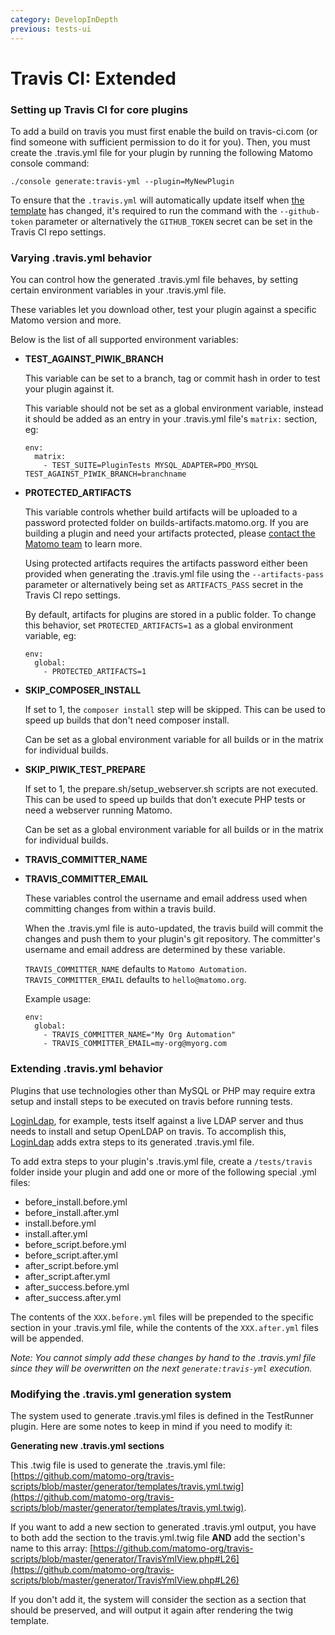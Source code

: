 ```yaml
---
category: DevelopInDepth
previous: tests-ui
---
```

# Travis CI: Extended

### Setting up Travis CI for core plugins

To add a build on travis you must first enable the build on travis-ci.com (or find someone with sufficient permission to do it for you). Then, you must create the .travis.yml file for your plugin by running the following Matomo console command:

    ./console generate:travis-yml --plugin=MyNewPlugin

To ensure that the `.travis.yml` will automatically update itself when [the template](https://github.com/matomo-org/travis-scripts/blob/master/generator/templates/travis.yml.twig) has changed, it's required to run the command with the `--github-token` parameter or alternatively the `GITHUB_TOKEN` secret can be set in the Travis CI repo settings. 

### Varying .travis.yml behavior

You can control how the generated .travis.yml file behaves, by setting certain environment variables in your .travis.yml file.

These variables let you download other, test your plugin against a specific Matomo version and more.

Below is the list of all supported environment variables:

  * **TEST\_AGAINST\_PIWIK\_BRANCH**

    This variable can be set to a branch, tag or commit hash in order to test your plugin against it.

    This variable should not be set as a global environment variable, instead it should be added as an entry in your .travis.yml file's `matrix:` section, eg:

    ```
    env:
      matrix:
        - TEST_SUITE=PluginTests MYSQL_ADAPTER=PDO_MYSQL TEST_AGAINST_PIWIK_BRANCH=branchname
    ```
    
  * **PROTECTED\_ARTIFACTS**

    This variable controls whether build artifacts will be uploaded to a password protected folder on builds-artifacts.matomo.org. If you are building a plugin and need your artifacts protected, please [contact the Matomo team](https://matomo.org/contact/) to learn more.

    Using protected artifacts requires the artifacts password either been provided when generating the .travis.yml file using the `--artifacts-pass` parameter or alternatively being set as `ARTIFACTS_PASS` secret in the Travis CI repo settings.

    By default, artifacts for plugins are stored in a public folder. To change this behavior, set `PROTECTED_ARTIFACTS=1` as a global environment variable, eg:

    ```
    env:
      global:
        - PROTECTED_ARTIFACTS=1
    ```
  * **SKIP\_COMPOSER\_INSTALL**

    If set to 1, the `composer install` step will be skipped. This can be used to speed up builds that don't need composer install.

    Can be set as a global environment variable for all builds or in the matrix for individual builds.

  * **SKIP\_PIWIK\_TEST\_PREPARE**

    If set to 1, the prepare.sh/setup_webserver.sh scripts are not executed. This can be used to speed up builds that don't execute PHP tests or need a webserver running Matomo.

    Can be set as a global environment variable for all builds or in the matrix for individual builds.

  * **TRAVIS\_COMMITTER\_NAME**
  * **TRAVIS\_COMMITTER\_EMAIL**

    These variables control the username and email address used when committing changes from within a travis build.

    When the .travis.yml file is auto-updated, the travis build will commit the changes and push them to your plugin's git repository. The committer's username and email address are determined by these variable.

    `TRAVIS_COMMITTER_NAME` defaults to `Matomo Automation`. `TRAVIS_COMMITTER_EMAIL` defaults to `hello@matomo.org`.

    Example usage:

    ```
    env:
      global:
        - TRAVIS_COMMITTER_NAME="My Org Automation"
        - TRAVIS_COMMITTER_EMAIL=my-org@myorg.com
    ```
    
    
    
### Extending .travis.yml behavior

Plugins that use technologies other than MySQL or PHP may require extra setup and install steps to be executed on travis before running tests.

[LoginLdap](https://github.com/matomo-org/plugin-LoginLdap), for example, tests itself against a live LDAP server and thus needs to install and setup OpenLDAP on travis. To accomplish this, [LoginLdap](https://github.com/matomo-org/plugin-LoginLdap) adds extra steps to its generated .travis.yml file.

To add extra steps to your plugin's .travis.yml file, create a `/tests/travis` folder inside your plugin and add one or more of the following special .yml files:

  * before_install.before.yml
  * before_install.after.yml
  * install.before.yml
  * install.after.yml
  * before_script.before.yml
  * before_script.after.yml
  * after_script.before.yml
  * after_script.after.yml
  * after_success.before.yml
  * after_success.after.yml

The contents of the `XXX.before.yml` files will be prepended to the specific section in your .travis.yml file, while the contents of the `XXX.after.yml` files will be appended.

*Note: You cannot simply add these changes by hand to the .travis.yml file since they will be overwritten on the next `generate:travis-yml` execution.*

### Modifying the .travis.yml generation system

The system used to generate .travis.yml files is defined in the TestRunner plugin. Here are some notes to keep in mind if you need to modify it:

**Generating new .travis.yml sections**

This .twig file is used to generate the .travis.yml file: [https://github.com/matomo-org/travis-scripts/blob/master/generator/templates/travis.yml.twig](https://github.com/matomo-org/travis-scripts/blob/master/generator/templates/travis.yml.twig).

If you want to add a new section to generated .travis.yml output, you have to both add the section to the travis.yml.twig file **AND** add the section's name to this array: [https://github.com/matomo-org/travis-scripts/blob/master/generator/TravisYmlView.php#L26](https://github.com/matomo-org/travis-scripts/blob/master/generator/TravisYmlView.php#L26)

If you don't add it, the system will consider the section as a section that should be preserved, and will output it again after rendering the twig template.
